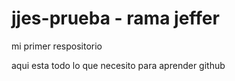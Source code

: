 jjes-prueba - rama jeffer
===========

mi primer respositorio

aqui esta todo lo que necesito para aprender github
